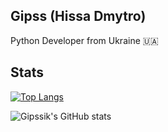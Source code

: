 ## Gipss (Hissa Dmytro)

Python Developer from Ukraine :ukraine:

## Stats

[![Top Langs](https://github-readme-stats.vercel.app/api/top-langs/?username=Gipssik&layout=compact&theme=tokyonight)](https://github.com/anuraghazra/github-readme-stats)

![Gipssik's GitHub stats](https://github-readme-stats.vercel.app/api?username=Gipssik&show_icons=true&theme=tokyonight)
